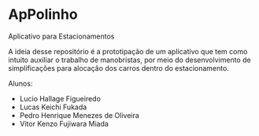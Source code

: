 # ApPolinho
Aplicativo para Estacionamentos

A ideia desse repositório é a prototipação de um aplicativo que tem como intuito auxiliar o trabalho de manobristas, por meio do desenvolvimento de simplificações para alocação dos carros dentro do estacionamento.

Alunos: 
- Lucio Hallage Figueiredo
- Lucas Keichi Fukada
- Pedro Henrique Menezes de Oliveira
- Vitor Kenzo Fujiwara Miada
